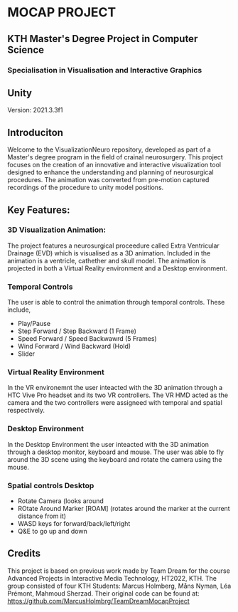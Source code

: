 # MOCAP PROJECT

## KTH Master's Degree Project in Computer Science 
### Specialisation in Visualisation and Interactive Graphics

## Unity 
Version: 2021.3.3f1

## Introduciton
Welcome to the VisualizationNeuro repository, developed as part of a Master's degree program in the field of crainal neurosurgery. This project focuses on the creation of an innovative and interactive visualization tool designed to enhance the understanding and planning of neurosurgical procedures. The animation was converted from pre-motion captured recordings of the procedure to unity model positions. 

## Key Features:

### 3D Visualization Animation:
The project features a neurosurgical proceedure called Extra Ventricular Drainage (EVD) which is visualised as a 3D animation. Included in the animation is a ventricle, cathether and skull model. The animation is projected in both a Virtual Reality environment and a Desktop environment.

### Temporal Controls
The user is able to control the animation through temporal controls. These include,
- Play/Pause
- Step Forward / Step Backward (1 Frame)
- Speed Forward / Speed Backwawrd (5 Frames)
- Wind Forward / Wind Backward (Hold)
- Slider

### Virtual Reality Environment
In the VR environemnt the user inteacted with the 3D animation through a HTC Vive Pro headset and its two VR controllers.
The VR HMD acted as the camera and the two controllers were assigneed with temporal and spatial respectively.

### Desktop Environment
In the Desktop Environment the user inteacted with the 3D animation through a desktop monitor, keyboard and mouse. 
The user was able to fly around the 3D scene using the keyboard and rotate the camera using the mouse.

### Spatial controls Desktop
- Rotate Camera (looks around 
- ROtate Around Marker [ROAM] (rotates around the marker at the current distance from it)
- WASD keys for forward/back/left/right
- Q&E to go up and down


## Credits
This project is based on previous work made by Team Dream for the course Advanced Projects in Interactive Media Technology, HT2022, KTH. The group consisted of four KTH Students: Marcus Holmberg, Måns Nyman, Léa Prémont, Mahmoud Sherzad. Their original code can be found at: https://github.com/MarcusHolmbrg/TeamDreamMocapProject
